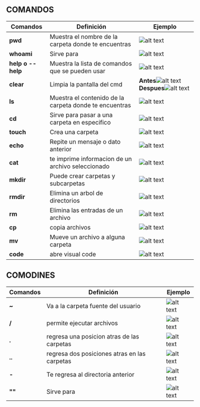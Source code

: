 ## COMANDOS

| Comandos | Definición | Ejemplo | 
| ----------- | ----------- | ----------- |
| **pwd** | Muestra el nombre de la carpeta donde te encuentras | ![alt text](https://cdn.discordapp.com/attachments/978318986154487878/1076014543244906518/image.png) | 
| **whoami** | Sirve para | ![alt text](https://cdn.discordapp.com/attachments/978318986154487878/1076015606983303308/image.png) |
| **help o --help** | Muestra la lista de comandos que se pueden usar | ![alt text](https://cdn.discordapp.com/attachments/978318986154487878/1076016041412546630/image.png) |
| **clear** | Limpia la pantalla del cmd | **Antes**![alt text](https://cdn.discordapp.com/attachments/978318986154487878/1076016417889062992/image.png) **Despues**![alt text](https://cdn.discordapp.com/attachments/978318986154487878/1076016703156256778/image.png) |
| **ls** | Muestra el contenido de la carpeta donde te encuentras | ![alt text](https://cdn.discordapp.com/attachments/978318986154487878/1075920947317571735/image.png) |
| **cd** | Sirve para pasar a una carpeta en especifico |![alt text](https://cdn.discordapp.com/attachments/978318986154487878/1075931537989713960/image.png) |
| **touch** | Crea una carpeta | ![alt text](https://cdn.discordapp.com/attachments/978318986154487878/1075932231756943481/image.png) |
| **echo** | Repite un mensaje o dato anterior | ![alt text](https://redessy.com/wp-content/uploads/2022/01/1642961005_743_16-ejemplos-de-comandos-de-eco-en-Linux.png) |
| **cat** | te imprime informacion de un archivo seleccionado |![alt text](https://cdn.discordapp.com/attachments/978318986154487878/1076024882397200415/image.png) |
| **mkdir** | Puede crear carpetas y subcarpetas | ![alt text](https://hetpro-store.com/TUTORIALES/wp-content/uploads/2018/01/Comandos-Linux-Ejercicio2-solucion2-Terminal-Ubuntu-1604.jpg) |
| **rmdir** | Elimina un arbol de directorios | ![alt text](https://interactivechaos.com/sites/default/files/capturas_de_pantalla/bash_command_rmdir_02.png) |
| **rm** | Elimina las entradas de un archivo |![alt text](https://interactivechaos.com/sites/default/files/capturas_de_pantalla/bash_command_rm_01.png) |
| **cp** | copia archivos | ![alt text](https://interactivechaos.com/sites/default/files/capturas_de_pantalla/bash_command_cp_01.png) |
| **mv** | Mueve un archivo a alguna carpeta |![alt text](https://interactivechaos.com/sites/default/files/capturas_de_pantalla/bash_command_mv_04.png) |
| **code** | abre visual code | ![alt text](https://cdn.discordapp.com/attachments/978318986154487878/1076021235500195891/image.png) |

## COMODINES

| Comandos | Definición | Ejemplo | 
| ----------- | ----------- | ----------- |
| **~** | Va a la carpeta fuente del usuario | ![alt text](image.jpg) |
| **/** | permite ejecutar archivos |![alt text](image.jpg) |
| **.** | regresa una posicion atras de las carpetas | ![alt text](https://cdn.discordapp.com/attachments/978318986154487878/1076028636035043369/image.png) |
| **..** | regresa dos posiciones atras en las carpetas |![alt text](image.jpg) |
| **-** | Te regresa al directoria anterior  | ![alt text](image.jpg) |
| **""** | Sirve para |![alt text](image.jpg) |